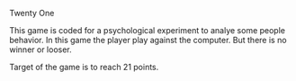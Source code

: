 Twenty One

This game is coded for a psychological experiment to analye some people behavior.
In this game the player play against the computer.
But there is no winner or looser.

Target of the game is to reach 21 points.
